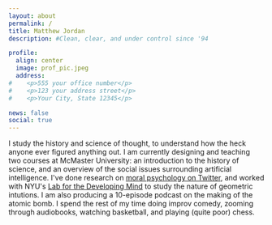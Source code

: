 ```yaml
---
layout: about
permalink: /
title: Matthew Jordan
description: #Clean, clear, and under control since '94

profile:
  align: center
  image: prof_pic.jpeg
  address:
#    <p>555 your office number</p>
#    <p>123 your address street</p>
#    <p>Your City, State 12345</p>

news: false
social: true
---
```

I study the history and science of thought, to understand how the heck anyone ever
figured anything out. I am currently designing and teaching two courses at McMaster University:
an introduction to the history of science, and an overview of the social issues surrounding
artificial intelligence. I've done research on <a href="https://osf.io/cvw8s/" target="_blank">moral
psychology on Twitter</a>, and worked with NYU's <a href="https://www.labdevelopingmind.com" target="_blank">
Lab for the Developing Mind</a> to study the nature of geometric intutions. I am
also producing a 10-episode podcast on the making of the atomic bomb. I spend the rest of my
time doing improv comedy, zooming through audiobooks, watching basketball, and playing (quite poor) chess.


<!-- $$\displaystyle\oint_C \mathbf{F}\cdot \mathbf{dr} = \iint_S (\nabla \times \mathbf{F}) \cdot \mathbf{dA}$$ -->

